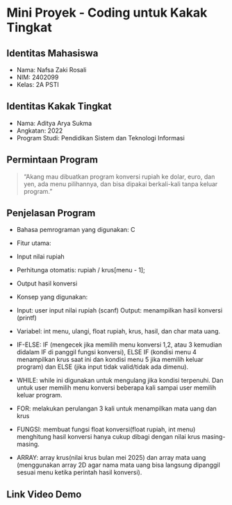 # Mini Proyek - Coding untuk Kakak Tingkat

## Identitas Mahasiswa
- Nama: Nafsa Zaki Rosali
- NIM: 2402099
- Kelas: 2A PSTI
  
## Identitas Kakak Tingkat
- Nama: Aditya Arya Sukma
- Angkatan: 2022
- Program Studi: Pendidikan Sistem dan Teknologi Informasi
  
## Permintaan Program
> “Akang mau dibuatkan program konversi rupiah ke dolar, euro, dan yen, ada menu pilihannya, dan bisa dipakai berkali-kali tanpa keluar program.”

## Penjelasan Program
- Bahasa pemrograman yang digunakan: C
- Fitur utama:
- Input nilai rupiah
- Perhitunga otomatis: rupiah / krus[menu - 1];
- Output hasil konversi
   
- Konsep yang digunakan:
- Input: user input nilai rupiah (scanf) Output: menampilkan hasil konversi (printf)
- Variabel: int menu, ulangi, float rupiah, krus, hasil, dan char mata uang.
- IF-ELSE: IF (mengecek jika memilih menu konversi 1,2, atau 3 kemudian didalam IF di panggil fungsi konversi), ELSE IF (kondisi menu 4 menampilkan krus saat ini dan kondisi menu 5 jika memilih keluar program) dan ELSE (jika input tidak valid/tidak ada dimenu).
- WHILE: while ini digunakan untuk mengulang jika kondisi terpenuhi. Dan untuk user memilih menu konversi beberapa kali sampai user memilih keluar program. 
- FOR: melakukan perulangan 3 kali untuk menampilkan mata uang dan krus 
- FUNGSI: membuat fungsi float konversi(float rupiah, int menu) menghitung hasil konversi hanya cukup dibagi dengan nilai krus masing-masing.
- ARRAY: array krus(nilai krus bulan mei 2025) dan array mata uang (menggunakan array 2D agar nama mata uang bisa langsung dipanggil sesuai menu ketika perintah hasil konversi).
   
## Link Video Demo
